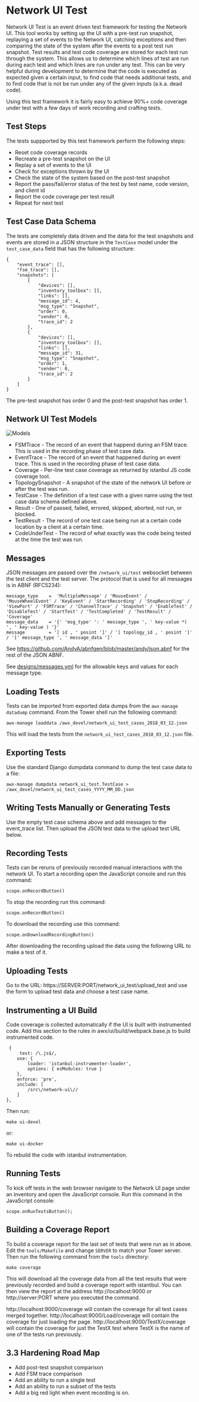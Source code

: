 
Network UI Test
===============

Network UI Test is an event driven test framework for testing the Network UI.
This tool works by setting up the UI with a pre-test run snapshot, replaying a
set of events to the Network UI, catching exceptions and then comparing the
state of the system after the events to a post test run snapshot.  Test results
and test code coverage are stored for each test run through the system.  This
allows us to determine which lines of test are run during each test and which
lines are run under any test.  This can be very helpful during development to
determine that the code is executed as expected given a certain input, to find
code that needs additional tests, and to find code that is not be run under any
of the given inputs (a.k.a. dead code).

Using this test framework it is fairly easy to achieve 90%+ code coverage under
test with a few days of work recording and crafting tests.

Test Steps
----------

The tests suppported by this test framework perform the following steps:

* Reset code coverage records
* Recreate a pre-test snapshot on the UI
* Replay a set of events to the UI
* Check for exceptions thrown by the UI
* Check the state of the system based on the post-test snapshot
* Report the pass/fail/error status of the test by test name, code version, and client id
* Report the code coverage per test result
* Repeat for next test

Test Case Data Schema
---------------------

The tests are completely data driven and the data for the test snapshots and events are stored in a JSON
structure in the `TestCase` model under the `test_case_data` field that has the following structure:

    {
        "event_trace": [],
        "fsm_trace": [],
        "snapshots": [
            {
                "devices": [],
                "inventory_toolbox": [],
                "links": [],
                "message_id": 4,
                "msg_type": "Snapshot",
                "order": 0,
                "sender": 0,
                "trace_id": 2
            },
            {
                "devices": [],
                "inventory_toolbox": [],
                "links": [],
                "message_id": 31,
                "msg_type": "Snapshot",
                "order": 1,
                "sender": 0,
                "trace_id": 2
            }
        ]
    }


The pre-test snapshot has order 0 and the post-test snapshot has order 1.



Network UI Test Models
----------------------

![Models](designs/models.png)

* FSMTrace - The record of an event that happend during an FSM trace.  This is used in the recording phase of test case data.
* EventTrace - The record of an event that happened during an event trace. This is used in the recording phase of test case data.
* Coverage - Per-line test case coverage as returned by istanbul JS code coverage tool.
* TopologySnapshot - A snapshot of the state of the network UI before or after the test was run.
* TestCase - The definition of a test case with a given name using the test case data schema defined above.
* Result - One of passed, failed, errored, skipped, aborted, not run, or blocked.
* TestResult - The record of one test case being run at a certain code location by a client at a certain time.
* CodeUnderTest - The record of what exactly was the code being tested at the time the test was run.


Messages
--------

JSON messages are passed over the `/network_ui/test` websocket between the test client and the test server.
The protocol that is used for all messages is in ABNF (RFC5234):


    message_type    =  'MultipleMessage' / 'MouseEvent' / 'MouseWheelEvent' / 'KeyEvent' / 'StartRecording' / 'StopRecording' / 'ViewPort' / 'FSMTrace' / 'ChannelTrace' / 'Snapshot' / 'EnableTest' / 'DisableTest' / 'StartTest' / 'TestCompleted' / 'TestResult' / 'Coverage'
    message_data    = '{' 'msg_type' ': ' message_type ', ' key-value *( ', ' key-value ) '}'
    message         = '[ id , ' posint ']' / '[ topology_id , ' posint ']' / '[' message_type ', ' message_data ']'

See https://github.com/AndyA/abnfgen/blob/master/andy/json.abnf for the rest of the JSON ABNF.

See [designs/messages.yml](designs/messages.yml) for the allowable keys and values for each message type.



Loading Tests
-------------

Tests can be imported from exported data dumps from the `awx-manage datadump` command. From the Tower shell run
the following command:

    awx-manage loaddata /awx_devel/network_ui_test_cases_2018_03_12.json

This will load the tests from the `network_ui_test_cases_2018_03_12.json` file.

Exporting Tests
---------------

Use the standard Django dumpdata command to dump the test case data to a file:

    awx-manage dumpdata network_ui_test.TestCase > /awx_devel/network_ui_test_cases_YYYY_MM_DD.json


Writing Tests Manually or Generating Tests
------------------------------------------

Use the empty test case schema above and add messages to the event_trace list.   Then upload the
JSON test data to the upload test URL below.

Recording Tests
---------------

Tests can be reruns of previously recorded manual interactions with the network UI.  To start a recording
open the JavaScript console and run this command:

    scope.onRecordButton()

To stop the recording run this command:

    scope.onRecordButton()

To download the recording use this command:

    scope.onDownloadRecordingButton()


After downloading the recording upload the data using the following URL to make a test of it.

Uploading Tests
---------------

Go to the URL: https://SERVER:PORT/network_ui_test/upload_test and use the form to upload test data
and choose a test case name.

Instrumenting a UI Build
------------------------

Code coverage is collected automatically if the UI is built with instrumented code. Add this section to the
rules in awx/ui/build/webpack.base.js to build instrumented code.

     {
         test: /\.js$/,
        use: {
            loader: 'istanbul-instrumenter-loader',
            options: { esModules: true }
        },
        enforce: 'pre',
        include: [
            /src\/network-ui\//
        ]
    },


Then run:

    make ui-devel

or:

    make ui-docker


To rebuild the code with istanbul instrumentation.


Running Tests
-------------


To kick off tests in the web browser navigate to the Network UI page under an inventory and open the JavaScript console.
Run this command in the JavaScript console:

    scope.onRunTestsButton();


Building a Coverage Report
--------------------------

To build a coverage report for the last set of tests that were run as in above.  Edit the `tools/Makefile` and change
`SERVER` to match your Tower server. Then run the following command from the `tools` directory:

    make coverage

This will download all the coverage data from all the test results that were previously recorded and build a coverage
report with istantbul.  You can then view the report at the address http://localhost:9000 or http://server:PORT
where you executed the command.

http://localhost:9000/coverage will contain the coverage for all test cases merged together.
http://localhost:9000/Load/coverage will contain the coverage for just loading the page.
http://localhost:9000/TestX/coverage will contain the coverage for just the TestX test where
TestX is the name of one of the tests run previously.



3.3 Hardening Road Map
----------------------

* Add post-test snapshot comparison
* Add FSM trace comparison
* Add an ability to run a single test
* Add an ability to run a subset of the tests
* Add a big red light when event recording is on.


